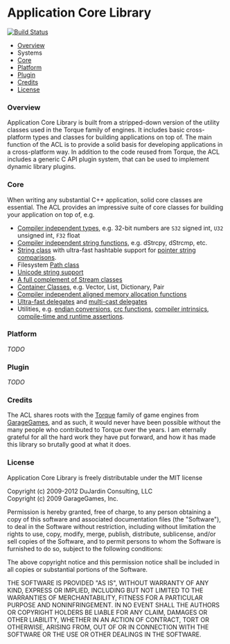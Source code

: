 # Application Core Library
[![Build Status](https://secure.travis-ci.org/justindujardin/ACL.png?branch=master)](http://travis-ci.org/justindujardin/ACL)

- [Overview](#overview)
- Systems
 - [Core](#core)
 - [Platform](#platform)
 - [Plugin](#plugin)
- [Credits](#credits)
- [License](#license)

### <a id="overview">Overview</a>

Application Core Library is built from a stripped-down version of the utility classes used in the Torque family of engines.  It includes basic cross-platform types and classes for building applications on top of.  The main function of the ACL is to provide a solid basis for developing applications in a cross-platform way.  In addition to the code reused from Torque, the ACL includes a generic C API plugin system, that can be used to implement dynamic library plugins.

### <a id="core">Core</a>

When writing any substantial C++ application, solid core classes are essential.  The ACL provides an impressive suite of core classes for building your application on top of, e.g.

- [Compiler independent types](https://github.com/justindujardin/ACL/blob/master/acl/core/types.h), e.g. 32-bit numbers are `S32` signed int, `U32` unsigned int, `F32` float
- [Compiler independent string functions](https://github.com/justindujardin/ACL/blob/master/acl/core/strings/stringFunctions.h), e.g. dStrcpy, dStrcmp, etc.
- [String class](https://github.com/justindujardin/ACL/blob/master/acl/core/strings/str.h) with ultra-fast hashtable support for [pointer string comparisons](https://github.com/justindujardin/ACL/blob/master/acl/core/strings/str.h#L166).
- Filesystem [Path class](https://github.com/justindujardin/ACL/blob/master/acl/core/strings/path.h)
- [Unicode string support](https://github.com/justindujardin/ACL/blob/master/acl/core/strings/unicode.h)
- [A full complement of Stream classes](https://github.com/justindujardin/ACL/tree/master/acl/core/stream)
- [Container Classes](https://github.com/justindujardin/ACL/tree/master/acl/core/containers), e.g. Vector, List, Dictionary, Pair
- [Compiler independent aligned memory allocation functions](https://github.com/justindujardin/ACL/blob/master/acl/core/memoryFunctions.h)
- [Ultra-fast delegates](https://github.com/justindujardin/ACL/blob/master/acl/core/util/delegate.h) and [multi-cast delegates](https://github.com/justindujardin/ACL/blob/master/acl/core/util/tSignal.h)
- Utilities, e.g. [endian conversions](https://github.com/justindujardin/ACL/blob/master/acl/core/util/endian.h), [crc functions](https://github.com/justindujardin/ACL/blob/master/acl/core/crc.h), [compiler intrinsics](https://github.com/justindujardin/ACL/blob/master/acl/core/intrinsics.h), [compile-time and runtime assertions](https://github.com/justindujardin/ACL/blob/master/acl/core/assert.h).

### <a id="platform">Platform</a>

*TODO*

### <a id="plugin">Plugin</a>

*TODO*

### <a id="credits">Credits</a>

The ACL shares roots with the [Torque](https://github.com/GarageGames/Torque3D) family of game engines from [GarageGames](http://www.garagegames.com), and as such, it would never have been possible without the many people who contributed to Torque over the years.  I am eternally grateful for all the hard work they have put forward, and how it has made this library so brutally good at what it does.

### <a id="license">License</a>

Application Core Library is freely distributable under the MIT license

Copyright (c) 2009-2012 DuJardin Consulting, LLC  
Copyright (c) 2009 GarageGames, Inc.

Permission is hereby granted, free of charge, to any person obtaining a copy of this software and associated documentation files (the "Software"), to deal in the Software without restriction, including without limitation the rights to use, copy, modify, merge, publish, distribute, sublicense, and/or sell copies of the Software, and to permit persons to whom the Software is furnished to do so, subject to the following conditions:

The above copyright notice and this permission notice shall be included in all copies or substantial portions of the Software.

THE SOFTWARE IS PROVIDED "AS IS", WITHOUT WARRANTY OF ANY KIND, EXPRESS OR IMPLIED, INCLUDING BUT NOT LIMITED TO THE WARRANTIES OF MERCHANTABILITY, FITNESS FOR A PARTICULAR PURPOSE AND NONINFRINGEMENT. IN NO EVENT SHALL THE AUTHORS OR COPYRIGHT HOLDERS BE LIABLE FOR ANY CLAIM, DAMAGES OR OTHER LIABILITY, WHETHER IN AN ACTION OF CONTRACT, TORT OR OTHERWISE, ARISING FROM, OUT OF OR IN CONNECTION WITH THE SOFTWARE OR THE USE OR OTHER DEALINGS IN THE SOFTWARE.